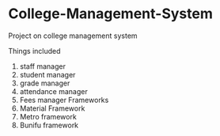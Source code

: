 # College-Management-System
Project on college management system

Things included 
1. staff manager
2. student manager
3. grade manager
4. attendance manager
5. Fees manager
Frameworks
1. Material Framework
2. Metro framework
3. Bunifu framework
